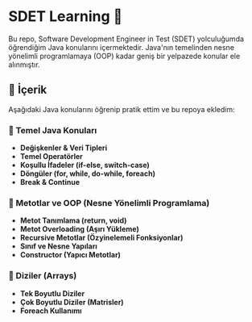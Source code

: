 # SDET Learning 🚀  
Bu repo, Software Development Engineer in Test (SDET) yolculuğumda öğrendiğim Java konularını içermektedir. Java'nın temelinden nesne yönelimli programlamaya (OOP) kadar geniş bir yelpazede konular ele alınmıştır.  

## 📌 İçerik  
Aşağıdaki Java konularını öğrenip pratik ettim ve bu repoya ekledim:  

### **🔹 Temel Java Konuları**  
- **Değişkenler & Veri Tipleri**  
- **Temel Operatörler**  
- **Koşullu İfadeler (if-else, switch-case)**  
- **Döngüler (for, while, do-while, foreach)**  
- **Break & Continue**  

### **🔹 Metotlar ve OOP (Nesne Yönelimli Programlama)**  
- **Metot Tanımlama (return, void)**  
- **Metot Overloading (Aşırı Yükleme)**  
- **Recursive Metotlar (Özyinelemeli Fonksiyonlar)**  
- **Sınıf ve Nesne Yapıları**  
- **Constructor (Yapıcı Metotlar)**  

### **🔹 Diziler (Arrays)**  
- **Tek Boyutlu Diziler**  
- **Çok Boyutlu Diziler (Matrisler)**  
- **Foreach Kullanımı**  

